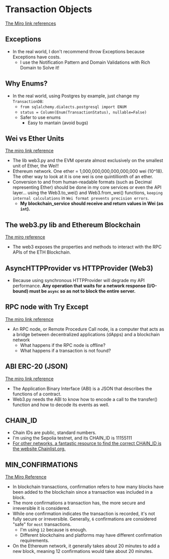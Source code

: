 # Transaction Objects

[The Miro link references](https://miro.com/app/board/uXjVJdxGUcs=/?moveToWidget=3458764635031604392&cot=14)

## Exceptions

- In the real world, I don't recommend throw Exceptions because Exceptions have costs.
  - I use the Notification Pattern and Domain Validations with Rich Domain to Solve it!

## Why Enums?

- In the real world, using Postgres by example, just change my `TransactionDB`:
  - `from sqlalchemy.dialects.postgresql import ENUM`
  - `status = Column(Enum(TransactionStatus), nullable=False)`
  - Safer to use enums
    - Easy to mantain (avoid bugs)

## Wei vs Ether Units

[The miro link reference](https://miro.com/app/board/uXjVJdxGUcs=/?moveToWidget=3458764635039293293&cot=14)

- The lib web3.py and the EVM operate almost exclusively on the smallest unit of Ether, the Wei!!
- Ethereum network. One ether = 1,000,000,000,000,000,000 wei (10^18). The other way to look at it is one wei is one quintillionth of an ether.
- Conversion to and from human-readable formats (such as Decimal representing Ether) should be done in my core services or even the API layer... using the Web3.to_wei() and Web3.from_wei() functions, `keeping internal calculations` in `Wei format prevents precision errors`.
  - **My blockchain_service should receive and return values in Wei (as `int`).**

## The web3.py lib and Ethereum Blockchain

[The miro reference](https://miro.com/app/board/uXjVJdxGUcs=/?moveToWidget=3458764635039850504&cot=14)

- The web3 exposes the properties and methods to interact with the RPC APIs of the ETH Blockchain.

## AsyncHTTPProvider vs HTTPProvider (Web3)

- Because using synchronous HTTPProvider will degrade my API performance.
**Any operation that waits for a network response (I/O-bound) must be `async` so as not to block the entire server.**

## RPC node with Try Except

[The miro link reference](https://miro.com/app/board/uXjVJdxGUcs=/?moveToWidget=3458764635039549111&cot=14)

- An RPC node, or Remote Procedure Call node, is a computer that acts as a bridge between decentralized applications (dApps) and a blockchain network
  - What happens if the RPC node is offline?
  - What happens if a transaction is not found?

## ABI ERC-20 (JSON)

[The miro link reference](https://miro.com/app/board/uXjVJdxGUcs=/?moveToWidget=3458764634804591096&cot=10)

- The Application Binary Interface (ABI) is a JSON that describes the functions of a contract.
- Web3.py needs the ABI to know how to encode a call to the transfer() function and how to decode its events as well.

## CHAIN_ID

- Chain IDs are public, standard numbers.
- I'm using the Sepolia testnet, and its CHAIN_ID is 11155111
- [For other networks, a fantastic resource to find the correct CHAIN_ID is the website Chainlist.org.](https://chainlist.org/)

## MIN_CONFIRMATIONS

[The Miro Reference](https://miro.com/app/board/uXjVJdxGUcs=/?moveToWidget=3458764635046362117&cot=14)

- In blockchain transactions, confirmation refers to how many blocks have been added to the blockchain since a transaction was included in a block.
- The more confirmations a transaction has, the more secure and irreversible it is considered.
- While one confirmation indicates the transaction is recorded, it's not fully secure or irreversible. Generally, `6` confirmations are considered "safe" for `most` transactions.
  - I'm using `12` because is enough.
  - Different blockchains and platforms may have different confirmation requirements.
- On the Ethereum network, it generally takes about 20 minutes to add a new block, meaning 12 confirmations would take about 20 minutes.
